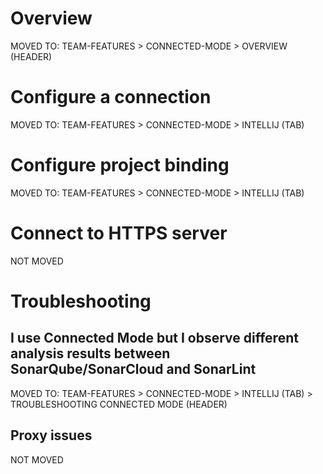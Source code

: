 # Overview

MOVED TO: TEAM-FEATURES > CONNECTED-MODE > OVERVIEW (HEADER)

# Configure a connection

MOVED TO: TEAM-FEATURES > CONNECTED-MODE > INTELLIJ (TAB)

# Configure project binding

MOVED TO: TEAM-FEATURES > CONNECTED-MODE > INTELLIJ (TAB)

# Connect to HTTPS server

NOT MOVED 

# Troubleshooting

## I use Connected Mode but I observe different analysis results between SonarQube/SonarCloud and SonarLint

MOVED TO: TEAM-FEATURES > CONNECTED-MODE > INTELLIJ (TAB) > TROUBLESHOOTING CONNECTED MODE (HEADER)

## Proxy issues

NOT MOVED 